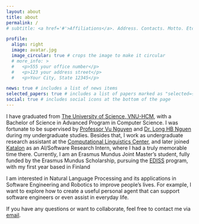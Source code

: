 ```yaml
---
layout: about
title: about
permalink: /
# subtitle: <a href='#'>Affiliations</a>. Address. Contacts. Motto. Etc.

profile:
  align: right
  image: avatar.jpg
  image_circular: true # crops the image to make it circular
  # more_info: >
  #   <p>555 your office number</p>
  #   <p>123 your address street</p>
  #   <p>Your City, State 12345</p>

news: true # includes a list of news items
selected_papers: true # includes a list of papers marked as "selected={true}"
social: true # includes social icons at the bottom of the page
---
```


I have graduated from [The University of Science, VNU-HCM](https://en.hcmus.edu.vn/), with a Bachelor of Science in Advanced Program in Computer Science. I was fortunate to be supervised by [Professor Vu Nguyen](https://scholar.google.com/citations?user=NNZVGIcAAAAJ&hl=en) and [Dr. Long HB Nguen](https://scholar.google.com/citations?user=jECXavQAAAAJ&hl=en) during my undergraduate studies. Besides that, I work as undergraduate research assistant at the [Computational Linguistics Center](https://www.clc.hcmus.edu.vn/), and later joined [Katalon](https://katalon.com) as an AI/Software Research Intern, where I had a truly memorable time there. Currently, I am an Erasmus Mundus Joint Master’s student, fully funded by the Erasmus Mundus Scholarship, pursuing the [EDISS](https://www.master-ediss.eu) program, with my first year based in Finland

I am interested in Natural Language Processing and its applications in Software Engineering and Robotics to improve people’s lives. For example, I want to explore how to create a useful personal agent that can support software engineers or even assist in everyday life.
<!-- I am interested in Natural Language Processing, including (but not limited to):
- **Language Model-related Problems**: Natural language understanding, logical reasoning, hallucination, knowledge integration, trustworthiness, and robustness.
- **Applications of Language Models**: Using language models for domain-specific problems, real-world problems, or various NLP downstream tasks, such as information retrieval, question-answering, summarization, and dialogue systems.
- **Training/Learning Methods**: Learning strategies for improving the performance of LLMs and how to make them think like humans.
- **Vision Language Model**: Multimodal reasoning and understanding. -->


<!-- focuses on the application of large language models to traditional NLP tasks and real-world problems, as well as methods for improving their performance. I also collaborate on projects exploring the intersection of computer vision and natural language processing, specifically in the domain of vision-language models. -->

If you have any questions or want to collaborate, feel free to contact me via [email](mailto:thanhduycao1202@gmail.com).
